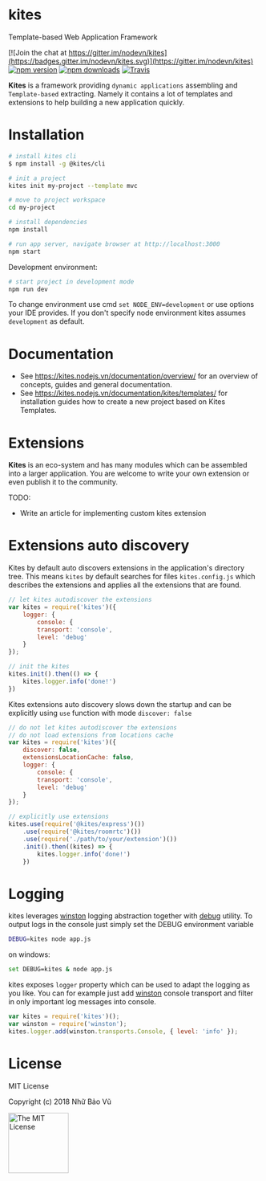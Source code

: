 # kites

Template-based Web Application Framework

[![Join the chat at https://gitter.im/nodevn/kites](https://badges.gitter.im/nodevn/kites.svg)](https://gitter.im/nodevn/kites)
[![npm version](https://img.shields.io/npm/v/kites.svg?style=flat)](https://www.npmjs.com/package/kites)
[![npm downloads](https://img.shields.io/npm/dm/kites.svg)](https://www.npmjs.com/package/kites)
[![Travis](https://travis-ci.org/vunb/kites.svg?branch=master)](https://travis-ci.org/vunb/kites)

**Kites** is a framework providing `dynamic applications` assembling and `Template-based` extracting. Namely it contains a lot of templates and extensions to help building a new application quickly.

Installation
============

```bash
# install kites cli
$ npm install -g @kites/cli

# init a project
kites init my-project --template mvc

# move to project workspace
cd my-project

# install dependencies
npm install

# run app server, navigate browser at http://localhost:3000
npm start
```

Development environment:

```bash
# start project in development mode
npm run dev
```

To change environment use cmd `set NODE_ENV=development` or use options your IDE provides. If you don't specify node environment kites assumes `development` as default.

Documentation
=============

* See https://kites.nodejs.vn/documentation/overview/ for an overview of concepts, guides and general documentation.
* See https://kites.nodejs.vn/documentation/kites/templates/ for installation guides how to create a new project based on Kites Templates.

Extensions
==========

**Kites** is an eco-system and has many modules which can be assembled into a larger application. You are welcome to write your own extension or even publish it to the community.

TODO:

* Write an article for implementing custom kites extension

Extensions auto discovery
=========================

Kites by default auto discovers extensions in the application's directory tree. This means `kites` by default searches for files `kites.config.js` which describes the extensions and applies all the extensions that are found.

```js
// let kites autodiscover the extensions
var kites = require('kites')({
    logger: {
        console: {
        transport: 'console',
        level: 'debug'
    }
});

// init the kites
kites.init().then(() => {
    kites.logger.info('done!')
})
```

Kites extensions auto discovery slows down the startup and can be explicitly using `use` function with mode `discover: false`

```js
// do not let kites autodiscover the extensions
// do not load extensions from locations cache
var kites = require('kites')({
    discover: false,
    extensionsLocationCache: false,
    logger: {
        console: {
        transport: 'console',
        level: 'debug'
    }
});

// explicitly use extensions
kites.use(require('@kites/express')())
    .use(require('@kites/roomrtc')())
    .use(require('./path/to/your/extension')())
    .init().then((kites) => {
        kites.logger.info('done!')
    })
```

Logging
=======

kites leverages [winston](https://github.com/winstonjs/winston) logging abstraction together with [debug](https://github.com/visionmedia/debug) utility. To output logs in the console just simply set the DEBUG environment variable

```bash
DEBUG=kites node app.js
```

on windows:

```bash
set DEBUG=kites & node app.js
```

kites exposes `logger` property which can be used to adapt the logging as you like. You can for example just add [winston](https://github.com/winstonjs/winston) console transport and filter in only important log messages into console.

```js
var kites = require('kites')();
var winston = require('winston');
kites.logger.add(winston.transports.Console, { level: 'info' });
```

# License

MIT License

Copyright (c) 2018 Nhữ Bảo Vũ

<a rel="license" href="./LICENSE" target="_blank"><img alt="The MIT License" style="border-width:0;" width="120px" src="https://raw.githubusercontent.com/hsdt/styleguide/master/images/ossninja.svg?sanitize=true" /></a>

